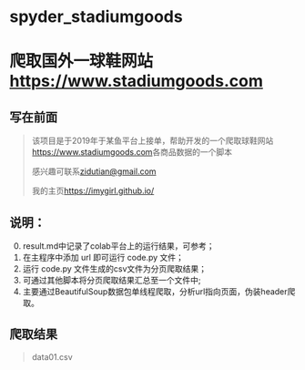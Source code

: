 # spyder_stadiumgoods
# 爬取国外一球鞋网站<https://www.stadiumgoods.com>
## 写在前面
>该项目是于2019年于某鱼平台上接单，帮助开发的一个爬取球鞋网站<https://www.stadiumgoods.com>各商品数据的一个脚本  
>
>感兴趣可联系<zidutian@gmail.com>  
>
>我的主页<https://imygirl.github.io/>

## 说明：

0. result.md中记录了colab平台上的运行结果，可参考；
1. 在主程序中添加 url 即可运行 code.py 文件；
2. 运行 code.py 文件生成的csv文件为分页爬取结果；
3. 可通过其他脚本将分页爬取结果汇总至一个文件中;
4. 主要通过BeautifulSoup数据包单线程爬取，分析url指向页面，伪装header爬取。

## 爬取结果
>data01.csv
